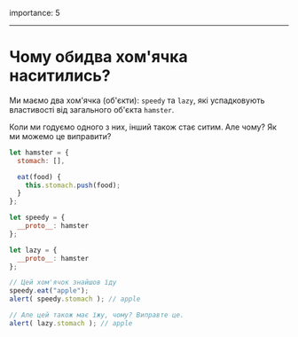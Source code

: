 importance: 5

---

# Чому обидва хом'ячка наситились?

Ми маємо два хом'ячка (об'єкти): `speedy` та `lazy`, які успадковують властивості від загального об'єкта `hamster`. 

Коли ми годуємо одного з них, інший також стає ситим. Але чому? Як ми можемо це виправити?

```js run
let hamster = {
  stomach: [],

  eat(food) {
    this.stomach.push(food);
  }
};

let speedy = {
  __proto__: hamster
};

let lazy = {
  __proto__: hamster
};

// Цей хом'ячок знайшов їду
speedy.eat("apple");
alert( speedy.stomach ); // apple

// Але цей також має їжу, чому? Виправте це.
alert( lazy.stomach ); // apple
```
